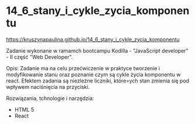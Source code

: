 # 14_6_stany_i_cykle_zycia_komponentu

https://kruszynapaulina.github.io/14_6_stany_i_cykle_zycia_komponentu

Zadanie wykonane w ramamch bootcampu Kodilla - "JavaScript developer" - II część "Web Developer".

Opis: 
Zadanie ma na celu przećwiczenie w praktyce tworzenie i modyfikowanie stanu oraz poznanie czym są cykle życia komponentu w react. Efektem zadania są niezleżne liczniki, które=ych stan zmienia się pod wpływem naciśnięcia na przyciski.

Rozwiązania, tchnologie i narzędzia:
- HTML 5
- React
